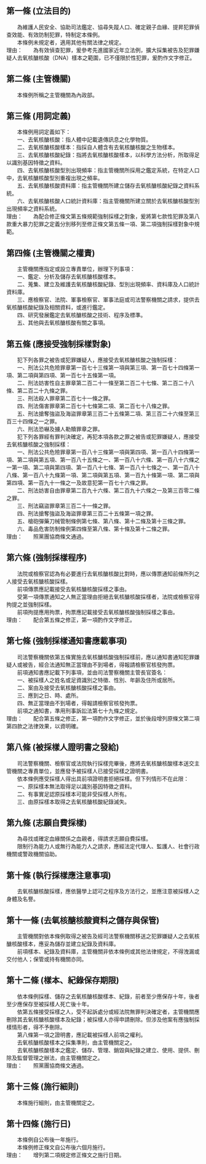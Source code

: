第一條 (立法目的)
-----------------
　　為維護人民安全、協助司法鑑定、協尋失蹤人口、確定親子血緣、提昇犯罪偵查效能、有效防制犯罪，特制定本條例。  
　　本條例未規定者，適用其他有關法律之規定。  
理由：　　為有效偵查犯罪，爰參考先進國家近年立法例，擴大採集被告及犯罪嫌疑人去氧核醣核酸（DNA）樣本之範圍，已不僅限於性犯罪，爰酌作文字修正。

第二條 (主管機關)
-----------------
　　本條例所稱之主管機關為內政部。  


第三條 (用詞定義)
-----------------
　　本條例用詞定義如下：  
　　一、去氧核醣核酸：指人體中記載遺傳訊息之化學物質。  
　　二、去氧核醣核酸樣本：指採自人體含有去氧核醣核酸之生物樣本。  
　　三、去氧核醣核酸紀錄：指將去氧核醣核酸樣本，以科學方法分析，所取得足以識別基因特徵之資料。  
　　四、去氧核醣核酸型別出現頻率：指主管機關所採用之鑑定系統，在特定人口中，去氧核醣核酸型別重複出現之頻率。  
　　五、去氧核醣核酸資料庫：指主管機關所建立儲存去氧核醣核酸紀錄之資料系統。  
　　六、去氧核醣核酸人口統計資料庫：指主管機關所建立關於去氧核醣核酸型別出現頻率之資料系統。  
理由：　　為配合修正條文第五條規範強制採樣之對象，爰將第七款性犯罪及第八款重大暴力犯罪之定義分別移列至修正條文第五條一項、第二項強制採樣對象中規範。

第四條 (主管機關之權責)
-----------------------
　　主管機關應指定或設立專責單位，辦理下列事項：  
　　一、鑑定、分析及儲存去氧核醣核酸樣本。  
　　二、蒐集、建立及維護去氧核醣核酸紀錄、型別出現頻率、資料庫及人口統計資料庫。  
　　三、應檢察官、法院、軍事檢察官、軍事法庭或司法警察機關之請求，提供去氧核醣核酸紀錄及相關資料，或進行鑑定。  
　　四、研究發展鑑定去氧核醣核酸之技術、程序及標準。  
　　五、其他與去氧核醣核酸有關之事項。  


第五條 (應接受強制採樣對象)
---------------------------
　　犯下列各罪之被告或犯罪嫌疑人，應接受去氧核醣核酸之強制採樣：  
　　一、刑法公共危險罪章第一百七十三條第一項與第三項、第一百七十四條第一項、第二項與第四項、第一百七十五條第一項。  
　　二、刑法妨害性自主罪章第二百二十一條至第二百二十七條、第二百二十八條、第二百二十九條之罪。  
　　三、刑法殺人罪章第二百七十一條之罪。  
　　四、刑法傷害罪章第二百七十七條第二項、第二百七十八條之罪。  
　　五、刑法搶奪強盜及海盜罪章第三百二十五條第二項、第三百二十六條至第三百三十四條之一之罪。  
　　六、刑法恐嚇及擄人勒贖罪章之罪。  
　　犯下列各罪經有罪判決確定，再犯本項各款之罪之被告或犯罪嫌疑人，應接受去氧核醣核酸之強制採樣：  
　　一、刑法公共危險罪章第一百八十三條第一項與第四項、第一百八十四條第一項、第二項與第五項、第一百八十五條之一、第一百八十六條、第一百八十六條之一第一項、第二項與第四項、第一百八十七條、第一百八十七條之一、第一百八十八條、第一百八十九條第一項、第二項與第五項、第一百九十條第一項、第二項與第四項、第一百九十一條之一及故意犯第一百七十六條之罪。  
　　二、刑法妨害自由罪章第二百九十六條、第二百九十六條之一及第三百零二條之罪。  
　　三、刑法竊盜罪章第三百二十一條之罪。  
　　四、刑法搶奪強盜及海盜罪章第三百二十五條第一項之罪。  
　　五、槍砲彈藥刀械管制條例第七條、第八條、第十二條及第十三條之罪。  
　　六、毒品危害防制條例第四條至第八條、第十條及第十二條之罪。  
理由：　　照黨團協商條文通過。

第六條 (強制採樣程序)
---------------------
　　法院或檢察官認為有必要進行去氧核醣核酸比對時，應以傳票通知前條所列之人接受去氧核醣核酸採樣。  
　　前項傳票應記載接受去氧核醣核酸採樣之事由。  
　　受第一項傳票通知之人無正當理由拒絕去氧核醣核酸採樣者，法院或檢察官得拘提之並強制採樣。  
　　前項拘提應用拘票，拘票應記載接受去氧核醣核酸強制採樣之事由。  
理由：　　配合第五條之修正，第一項酌作文字修正。

第七條 (強制採樣通知書應載事項)
-------------------------------
　　司法警察機關依第五條實施去氧核醣核酸強制採樣前，應以通知書通知犯罪嫌疑人或被告，經合法通知無正當理由不到場者，得報請檢察官核發拘票。  
　　前項通知書應記載下列事項，並由司法警察機關主管長官簽名：  
　　一、被採樣人之姓名或足資識別之特徵、性別、年齡及住所或居所。  
　　二、案由及接受去氧核醣核酸採樣之事由。  
　　三、應到之日、時、處所。  
　　四、無正當理由不到場者，得報請檢察官核發拘票。  
　　前項之通知書，準用刑事訴訟法第七十九條之規定。  
理由：　　配合第五條之修正，第一項酌作文字修正，並於後段增列原條文第二項第四款之法律效果，以資明確。

第八條 (被採樣人證明書之發給)
-----------------------------
　　司法警察機關、檢察官或法院執行採樣完畢後，應將去氧核醣核酸樣本送交主管機關之專責單位，並應發予被採樣人已接受採樣之證明書。  
　　依本條例應受採樣人得出具前項證明書拒絕採樣。但下列情形不在此限：  
　　一、原採樣本無法取得足以識別基因特徵之資料。  
　　二、有事實足認原採樣本可能非受採樣人所有。  
　　三、由原採樣本取得之去氧核醣核酸紀錄滅失。  


第九條 (志願自費採樣)
---------------------
　　為尋找或確定血緣關係之血親者，得請求志願自費採樣。  
　　限制行為能力人或無行為能力人之請求，應經法定代理人、監護人、社會行政機關或警政機關協助。  


第十條 (執行採樣應注意事項)
---------------------------
　　去氧核醣核酸採樣，應依醫學上認可之程序及方法行之，並應注意被採樣人之身體及名譽。  


第十一條 (去氧核醣核酸資料之儲存與保管)
---------------------------------------
　　主管機關對依本條例取得之被告及經司法警察機關移送之犯罪嫌疑人之去氧核醣核酸樣本，應妥為儲存並建立紀錄及資料庫。  
　　前項樣本、紀錄及資料庫，主管機關非依本條例或其他法律規定，不得洩漏或交付他人；保管或持有機關亦同。  


第十二條 (樣本、紀錄保存期限)
-----------------------------
　　依本條例採樣、儲存之去氧核醣核酸樣本、紀錄，前者至少應保存十年，後者至少應保存至被採樣人死亡後十年。  
　　依第五條接受採樣之人，受不起訴處分或經法院無罪判決確定者，主管機關應刪除其去氧核醣核酸樣本及紀錄；被採樣人亦得申請刪除。但涉及他案有應強制採樣情形者，得不予刪除。  
　　第八條第一項之證明書，應記載被採樣人前項之權利。  
　　去氧核醣核酸樣本之採集準則，由主管機關定之。  
　　去氧核醣核酸樣本之鑑定、儲存、管理、銷毀與紀錄之建立、使用、提供、刪除及監督管理之辦法，由主管機關定之。  
理由：　　照黨團協商條文通過。

第十三條 (施行細則)
-------------------
　　本條施行細則，由主管機關定之。  


第十四條 (施行日)
-----------------
　　本條例自公布後一年施行。  
　　本條例修正條文自公布後六個月施行。  
理由：　　增列第二項規定修正條文之施行日期。